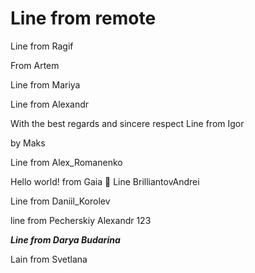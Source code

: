 # Line from remote

Line from Ragif

From Artem


Line from Mariya


Line from Alexandr 

With the best regards and sincere respect Line from Igor


by Maks

Line from Alex_Romanenko

Hello world! 
from Gaia 🤯
Line BrilliantovAndrei

Line from Daniil_Korolev

line from Pecherskiy Alexandr 123

_**Line from Darya Budarina**_

Lain from Svetlana